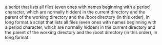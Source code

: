 a script that lists all files (even ones with names beginning with a period character, which are normally hidden) in the current directory and the parent of the working directory and the /boot directory (in this order), in long format.a script that lists all files (even ones with names beginning with a period character, which are normally hidden) in the current directory and the parent of the working directory and the /boot directory (in this order), in long format.l

